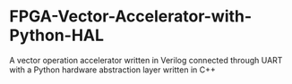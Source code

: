 # FPGA-Vector-Accelerator-with-Python-HAL
A vector operation accelerator written in Verilog connected through UART with a Python hardware abstraction layer written in C++
